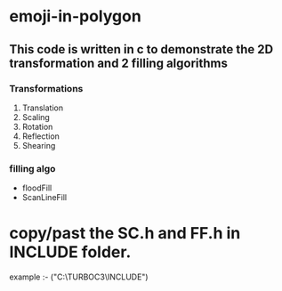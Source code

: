 # emoji-in-polygon
## This code is written in c to demonstrate the 2D transformation and 2 filling algorithms
### Transformations
<ol>
  <li>Translation </li>
  <li>Scaling </li>
  <li>Rotation </li>
  <li>Reflection </li>
  <li>Shearing</li>
</ol>

### filling algo
<ul>
  <li>floodFill </li>
  <li>ScanLineFill</li>
</ul>

# copy/past the SC.h and FF.h in INCLUDE folder. 
  example :- ("C:\TURBOC3\INCLUDE")

